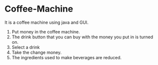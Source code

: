 # Coffee-Machine

It is a coffee machine using java and GUI.

1. Put money in the coffee machine.
2. The drink button that you can buy with the money you put in is turned on.
3. Select a drink
4. Take the change money.
5. The ingredients used to make beverages are reduced.
